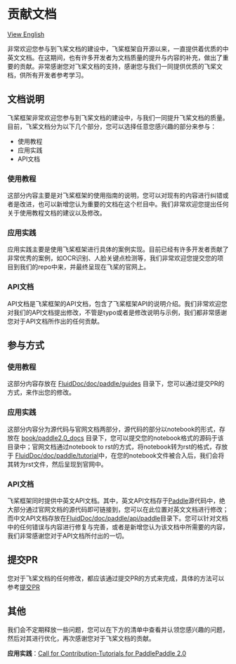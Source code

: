 # 贡献文档

[View English](./CONTRIBUTING_DOC.md)

非常欢迎您参与到飞桨文档的建设中，飞桨框架自开源以来，一直提供着优质的中英文文档。在这期间，也有许多开发者为文档质量的提升与内容的补充，做出了重要的贡献。非常感谢您对飞桨文档的支持，感谢您与我们一同提供优质的飞桨文档，供所有开发者参考学习。

## 文档说明

飞桨框架非常欢迎您参与到飞桨文档的建设中，与我们一同提升飞桨文档的质量。目前，飞桨文档分为以下几个部分，您可以选择任意您感兴趣的部分来参与：

- 使用教程
- 应用实践
- API文档

### 使用教程
这部分内容主要是对飞桨框架的使用指南的说明，您可以对现有的内容进行纠错或者是改进，也可以新增您认为重要的文档在这个栏目中。我们非常欢迎您提出任何关于使用教程文档的建议以及修改。

### 应用实践
应用实践主要是使用飞桨框架进行具体的案例实现。目前已经有许多开发者贡献了非常优秀的案例，如OCR识别、人脸关键点检测等，我们非常欢迎您提交您的项目到我们的repo中来，并最终呈现在飞桨的官网上。

### API文档
API文档是飞桨框架的API文档，包含了飞桨框架API的说明介绍。我们非常欢迎您对我们的API文档提出修改，不管是typo或者是修改说明与示例，我们都非常感谢您对于API文档所作出的任何贡献。

## 参与方式

### 使用教程
这部分内容存放在 [FluidDoc/doc/paddle/guides](https://github.com/PaddlePaddle/FluidDoc/tree/develop/doc/paddle/guides) 目录下，您可以通过提交PR的方式，来作出您的修改。

### 应用实践
这部分内容分为源代码与官网文档两部分，源代码的部分以notebook的形式，存放在 [book/paddle2.0_docs](https://github.com/PaddlePaddle/book/tree/develop/paddle2.0_docs) 目录下，您可以提交您的notebook格式的源码于该目录中；官网文档通过notebook to rst的方式，将notebook转为rst的格式，存放于 [FluidDoc/doc/paddle/tutorial](https://github.com/PaddlePaddle/FluidDoc/tree/develop/doc/paddle/tutorial)中，在您的notebook文件被合入后，我们会将其转为rst文件，然后呈现到官网中。

### API文档
飞桨框架同时提供中英文API文档。其中，英文API文档存于[Paddle](https://github.com/PaddlePaddle/Paddle/tree/develop/python/paddle)源代码中，绝大部分通过官网文档的源代码即可链接到，您可以在此位置对英文文档进行修改；而中文API文档存放在[FluidDoc/doc/paddle/api/paddle](https://github.com/PaddlePaddle/FluidDoc/tree/develop/doc/paddle/api/paddle)目录下。您可以针对文档中的任何错误与内容进行修复与完善，或者是新增您认为该文档中所需要的内容，我们非常感谢您对于API文档所付出的一切。

## 提交PR
您对于飞桨文档的任何修改，都应该通过提交PR的方式来完成，具体的方法可以参考[提交PR](https://www.paddlepaddle.org.cn/documentation/docs/zh/develop/guides/08_contribution/local_dev_guide.html)

## 其他
我们会不定期释放一些问题，您可以在下方的清单中查看并认领您感兴趣的问题，然后对其进行优化，再次感谢您对于飞桨文档的贡献。

**应用实践**：[Call for Contribution-Tutorials for PaddlePaddle 2.0](https://github.com/PaddlePaddle/book/issues/905)